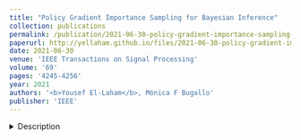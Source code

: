```yaml
---
title: "Policy Gradient Importance Sampling for Bayesian Inference"
collection: publications
permalink: /publication/2021-06-30-policy-gradient-importance-sampling-bayesian
paperurl: http://yellaham.github.io/files/2021-06-30-policy-gradient-importance-sampling-bayesian.pdf
date: 2021-06-30
venue: 'IEEE Transactions on Signal Processing'
volume: '69'
pages: '4245-4256'
year: 2021
authors: '<b>Yousef El-Laham</b>, Mónica F Bugallo'
publisher: 'IEEE'
---
```


<details>
<summary>Description</summary>
<br>
In this paper, we propose a novel adaptive importance sampling (AIS) algorithm for probabilistic inference. The sampler 
learns a proposal distribution adaptation strategy by framing AIS as a reinforcement learning problem. Under this 
structure, the proposal distribution of the sampler is treated as an agent whose state is controlled using a 
parameterized policy. At each iteration of the algorithm, the agent earns a reward that is related to its contribution 
to the variance of the AIS estimator of the normalization constant of the target distribution. Policy gradient methods 
are employed to learn a locally optimal policy that maximizes the expected value of the sum of all rewards. Numerical 
simulations on two different examples demonstrate promising results for the future application of the proposed method 
to complex Bayesian models.
</details>